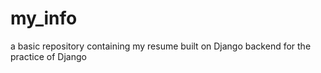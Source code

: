 # my_info
a basic repository containing my  resume built on Django backend for the practice of Django
